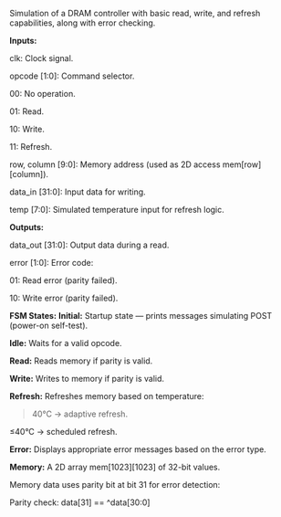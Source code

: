 Simulation of a DRAM controller with basic read, write, and refresh capabilities, along with error checking.

**Inputs:**

clk: Clock signal.

opcode [1:0]: Command selector.

00: No operation.

01: Read.

10: Write.

11: Refresh.

row, column [9:0]: Memory address (used as 2D access mem[row][column]).

data_in [31:0]: Input data for writing.

temp [7:0]: Simulated temperature input for refresh logic.

**Outputs:**

data_out [31:0]: Output data during a read.

error [1:0]: Error code:

01: Read error (parity failed).

10: Write error (parity failed).

**FSM States:**
**Initial:** Startup state — prints messages simulating POST (power-on self-test).

**Idle:** Waits for a valid opcode.

**Read:** Reads memory if parity is valid.

**Write:** Writes to memory if parity is valid.

**Refresh:** Refreshes memory based on temperature:

 >40°C → adaptive refresh.

≤40°C → scheduled refresh.

**Error:** Displays appropriate error messages based on the error type.

**Memory:**
A 2D array mem[1023][1023] of 32-bit values.

Memory data uses parity bit at bit 31 for error detection:

Parity check: data[31] == ^data[30:0]

